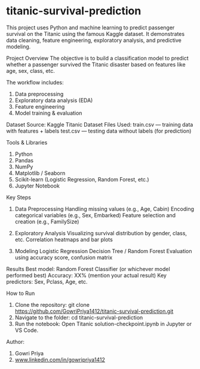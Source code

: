 # titanic-survival-prediction
This project uses Python and machine learning to predict passenger survival on the Titanic using the famous Kaggle dataset. It demonstrates data cleaning, feature engineering, exploratory analysis, and predictive modeling.

Project Overview
The objective is to build a classification model to predict whether a passenger survived the Titanic disaster based on features like age, sex, class, etc.

The workflow includes:
1. Data preprocessing
2. Exploratory data analysis (EDA)
3. Feature engineering
4.  Model training & evaluation

Dataset
Source: Kaggle Titanic Dataset
Files Used:
train.csv — training data with features + labels
test.csv — testing data without labels (for prediction)

Tools & Libraries
1. Python
2. Pandas
3. NumPy
4. Matplotlib / Seaborn
5. Scikit-learn (Logistic Regression, Random Forest, etc.)
6. Jupyter Notebook

Key Steps
1. Data Preprocessing
Handling missing values (e.g., Age, Cabin)
Encoding categorical variables (e.g., Sex, Embarked)
Feature selection and creation (e.g., FamilySize)

2. Exploratory Analysis
Visualizing survival distribution by gender, class, etc.
Correlation heatmaps and bar plots

3. Modeling
Logistic Regression
Decision Tree / Random Forest
Evaluation using accuracy score, confusion matrix

Results
Best model: Random Forest Classifier (or whichever model performed best)
Accuracy: XX% (mention your actual result)
Key predictors: Sex, Pclass, Age, etc.

How to Run
1. Clone the repository:
   git clone https://github.com/GowriPriya1412/titanic-survival-prediction.git
2. Navigate to the folder:
   cd titanic-survival-prediction
3. Run the notebook: Open Titanic solution-checkpoint.ipynb in Jupyter or VS Code.

Author:
1. Gowri Priya
2. www.linkedin.com/in/gowripriya1412
